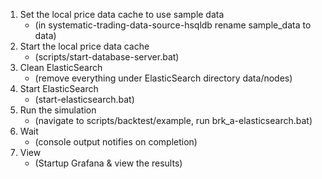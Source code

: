 1. Set the local price data cache to use sample data 
	* (in systematic-trading-data-source-hsqldb rename sample_data to data)
2. Start the local price data cache
	* (scripts/start-database-server.bat)
3. Clean ElasticSearch
	* (remove everything under ElasticSearch directory data/nodes)
4. Start ElasticSearch
	* (start-elasticsearch.bat)
5. Run the simulation
	* (navigate to scripts/backtest/example, run brk_a-elasticsearch.bat)
6. Wait
	* (console output notifies on completion)
7. View
	* (Startup Grafana & view the results)